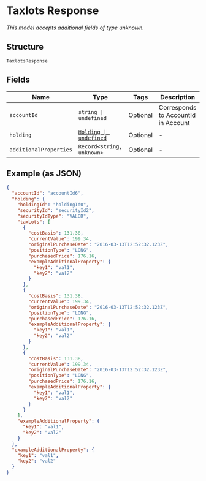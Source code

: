 
# Taxlots Response

*This model accepts additional fields of type unknown.*

## Structure

`TaxlotsResponse`

## Fields

| Name | Type | Tags | Description |
|  --- | --- | --- | --- |
| `accountId` | `string \| undefined` | Optional | Corresponds to AccountId in Account |
| `holding` | [`Holding \| undefined`](../../doc/models/holding.md) | Optional | - |
| `additionalProperties` | `Record<string, unknown>` | Optional | - |

## Example (as JSON)

```json
{
  "accountId": "accountId6",
  "holding": {
    "holdingId": "holdingId0",
    "securityId": "securityId2",
    "securityIdType": "VALOR",
    "taxLots": [
      {
        "costBasis": 131.38,
        "currentValue": 199.34,
        "originalPurchaseDate": "2016-03-13T12:52:32.123Z",
        "positionType": "LONG",
        "purchasedPrice": 176.16,
        "exampleAdditionalProperty": {
          "key1": "val1",
          "key2": "val2"
        }
      },
      {
        "costBasis": 131.38,
        "currentValue": 199.34,
        "originalPurchaseDate": "2016-03-13T12:52:32.123Z",
        "positionType": "LONG",
        "purchasedPrice": 176.16,
        "exampleAdditionalProperty": {
          "key1": "val1",
          "key2": "val2"
        }
      },
      {
        "costBasis": 131.38,
        "currentValue": 199.34,
        "originalPurchaseDate": "2016-03-13T12:52:32.123Z",
        "positionType": "LONG",
        "purchasedPrice": 176.16,
        "exampleAdditionalProperty": {
          "key1": "val1",
          "key2": "val2"
        }
      }
    ],
    "exampleAdditionalProperty": {
      "key1": "val1",
      "key2": "val2"
    }
  },
  "exampleAdditionalProperty": {
    "key1": "val1",
    "key2": "val2"
  }
}
```

